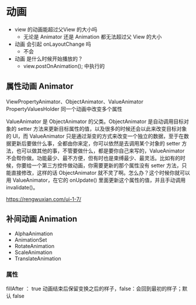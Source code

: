 

# 动画

* view 的动画能超过父View 的大小吗
  * 无论是 Animator 还是 Animation 都无法超过父 View 的大小
* 动画 会引起 onLayoutChange 吗
  * 不会
* 动画 是什么时候开始播放的？
  *  view.postOnAnimation(); 中执行的

## 属性动画 Animator


ViewPropertyAnimator、ObjectAnimator、ValueAnimator 
PropertyValuesHolder 同一个动画中改变多个属性

ValueAnimator 是 ObjectAnimator 的父类。ObjectAnimator 是自动调用目标对象的 setter 方法来更新目标属性的值，以及很多的时候还会以此来改变目标对象的 UI，而 ValueAnimator 只是通过渐变的方式来改变一个独立的数据，至于在数据更新后要做什么事，全都由你来定，你可以依然是去调用某个对象的 setter 方法，也可以做其他的事，不管要做什么，都是要你自己来写的，ValueAnimator 不会帮你做。功能最少、最不方便，但有时也是束缚最少、最灵活。比如有的时候，你要给一个第三方控件做动画，你需要更新的那个属性没有 setter 方法，只能直接修改，这样的话 ObjectAnimator 就不灵了啊。怎么办？这个时候你就可以用 ValueAnimator，在它的 onUpdate() 里面更新这个属性的值，并且手动调用 invalidate()。

https://rengwuxian.com/ui-1-7/

## 补间动画 Animation

* AlphaAnimation
* AnimationSet
* RotateAnimation
* ScaleAnimation
* TranslateAnimation

### 属性
fillAfter ： true 动画结束后保留变换之后的样子，false：会回到最初的样子；默认 false
